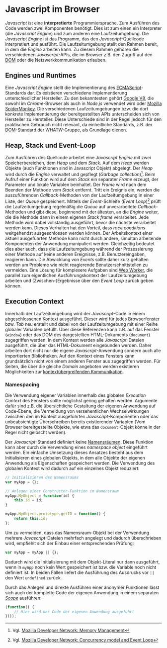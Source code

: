# Javascript im Browser

*Javascript* ist eine **interpretierte** Programmiersprache. Zum Ausführen des Code werden zwei Komponenten benötigt. Dies ist zum einen ein Interpreter (die *Javascript Engine*) und zum anderen eine Laufzeitumgebung. Die *Javascript Engine* ist das Programm, das den *Javascript*-Quellcode interpretiert und ausführt. Die Laufzeitumgebung stellt den Rahmen bereit, in dem die *Engine* arbeiten kann. Zu diesem Rahmen gehören die verschiedenen *Javascript*-APIs, die im Browser z.B. den Zugriff auf den [DOM](../../MME/dom-introduction) oder die Netzwerkkommunikation erlauben.

## Engines und Runtimes
Eine *Javascript Engine* stellt die Implementierung des [ECMAScript](https://www.ecma-international.org/ecma-262/8.0/)-Standards dar. Es existieren verschiedene Implementierung unterschiedlicher Hersteller. Zu den bekanntesten gehört [Google V8](https://v8.dev/), die sowohl im *Chrome*-Browser als auch in *Node.js* verwendet wird oder [Mozilla SpiderMonkey](https://developer.mozilla.org/en-US/docs/Mozilla/Projects/SpiderMonkey). Die verschiedenen Laufzeitumgebungen bzw. die dort konkrete Implementierung der bereitgestellten APIs unterscheiden sich von Hersteller zu Hersteller. Diese Unterschiede sind in der Regel jedoch für den praktischen Gebrauch nicht relevant, da einheitliche Standards, z.B. der [DOM](https://dom.spec.whatwg.org/)-Standard der WHATW-Gruppe, als Grundlage dienen.

## Heap, Stack und Event-Loop
Zum Ausführen des Quellcode arbeitet eine *Javascript Engine* mit zwei Speicherbereichen, dem *Heap* und dem *Stack*. Auf dem *Heap* werden Objekte (auch Funktionen sind in Javascript Objekt) abgelegt. Der *Heap* wird durch die *Engine* verwaltet und gepflegt (*Garbage collection*)[^1]. Beim Aufruf einer Funktion wird auf dem *Stack* ein separater *Frame* erzeugt, der Parameter und lokale Variablen beinhaltet. Der *Frame* wird nach dem Beenden der Methode vom *Stack* entfernt. Tritt ein Ereignis ein, werden die auszuführenden *Callback*-Methoden von der Laufzeitumgebung in einer Liste, der *Queue* gespeichert. Mittels der *Event*-Schleife (*Event Loop*)[^2] prüft die Laufzeitumgebung regelmäßig die *Queue* auf unverarbeitete *Callback*-Methoden und gibt diese, beginnend mit der ältesten, an die *Engine* weiter, die die Methode dann in einem eigenen *Stack frame* verarbeitet. Jede Methode wird dabei vollständig ausgeführt, bevor die nächste verarbeitet werden kann. Dieses Verhalten hat den Vorteil, dass *race conditions* weitgehendst ausgeschlossen werden können. Der Arbeitskontext einer aktuell ausgeführten Methode kann nicht durch andere, simultan arbeitende Komponenten der Anwendung manipuliert werden. Gleichzeitig bedeutet dies aber auch, dass die Laufzeitumgebung während der Prozessierung einer Methode auf keine anderen Ereignisse, z.B. Benutzereingaben, reagieren kann. Die Abwicklung von *Events* sollte daher kurz gehalten werden um Probleme wie nicht reagierende Benutzerschnittstellen zu vermeiden. Eine Lösung für komplexere Aufgaben sind [Web Worker](https://developer.mozilla.org/en-US/docs/Web/API/Web_Workers_API/Using_web_workers), die parallel zum eigentlichen Ausführungskontext der Laufzeitumgebung arbeiten und (Zwischen-)Ergebnisse über den *Event Loop* zurück geben können.

## Execution Context

Innerhalb der Laufzeitumgebung wird der *Javascript*-Code in einem abgeschlossenen Kontext ausgeführt. Dieser wird für jedes Browserfenster bzw. *Tab* neu erstellt und dabei von der Laufzeitumgebung mit einer Reihe globaler Variablen befüllt. Über diese Referenzen kann z.B. auf das Fenster (`window`) oder das DOM des dargestellten HTML-Dokuments (`document`) zugegriffen werden. In dem Kontext werden alle *Javascript*-Dateien ausgeführt, die über das HTML-Dokument eingebunden werden. Daher arbeiten dort nicht nur die eigene *Javascript*-Anwendung sondern auch alle importierten Bibliotheken. Auf den Kontext eines Fensters kann grundsätzlich nicht von einem anderen Fenster aus zugegriffen werden. Für Seiten, die über die gleiche *Domain* angeboten werden existieren Möglichkeiten zur [kontextübergreifenden Kommunikation](https://developer.mozilla.org/en-US/docs/Web/API/Broadcast_Channel_API).

### Namespacing

Die Verwendung eigener Variablen innerhalb des globalen *Execution Context* des Fensters sollte möglichst gering gehalten werden. Argumente dafür sind z.B. die übersichtliche Gestaltung der eigenen Anwendung auf Code-Ebene, die Vermeidung von versehentlichen Wechselwirkungen zwischen den im Kontext ausgeführten *Javascript*-Komponenten oder das unbeabsichtigte Überschreiben bereits existierender Variablen (Vom Browser bereitgestellte Objekte, wie etwa das `document`-Objekt könne in der Regel nicht gelöscht werden). 

Der *Javascript*-Standard definiert keine [Namensräumen](https://en.wikipedia.org/wiki/Namespace). Diese Funktion kann aber durch die Verwendung eines *namespace object*  eingeführt werden. Ein einfache Umsetzung dieses Ansatzes besteht aus dem Initialisieren eines globalen Objekts, in dem alle Objekte der eigenen Anwendung als Eigenschaften gespeichert werden. Die Verwendung des globalen Kontext wird dadurch auf ein einzelnes Objekt reduziert:

``` javascript 
// Initialisieren des Namensraums
var myApp = {};

// Anlegen einer Constructor-Funktion im Namensraum
myApp.MyObject = function(id) {
	this.id = id;
}

myApp.MyObject.prototype.getID = function() {
	return this.id;
};
```

Um zu vermeiden, dass das Namensraum-Objekt bei der Verwendung mehrere *Javascript*-Dateien mehrfach angelegt und dadurch überschrieben wird, empfiehlt sich der Einbau einer entsprechenden Prüfung:

``` javascript
var myApp = myApp || {};
```

Dadurch wird die Initialisierung mit dem Objekt-Literal nur dann ausgeführt, wenn in `myApp` noch kein Wert gespeichert ist bzw. die Variable noch nicht definiert ist. In beiden Fällen liefert die Ausführung des Ausdrucks vor `||` den Wert `undefined` zurück.

Durch das Anlegen und direkte Ausführen einer anonymer Funktionen lässt sich auch der komplette Code der eigenen Anwendung in einem separaten [*Scope*](https://en.wikipedia.org/wiki/Scope_(computer_science)) ausführen:

``` javascript
(function() {
	// Hier wird der Code der eigenen Anwendung ausgeführt
}());

```

[^1]: Vgl. [Mozilla Developer Network: Memory Management](https://developer.mozilla.org/en-US/docs/Web/JavaScript/Memory_Management)
[^2]: Vgl. [Mozilla Developer Network: Concurrency model and Event Loop](https://developer.mozilla.org/en-US/docs/Web/JavaScript/EventLoop)
